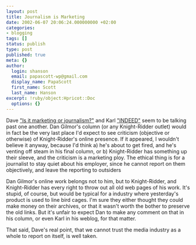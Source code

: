```yaml
---
layout: post
title: Journalism is Marketing
date: 2002-06-07 20:06:24.000000000 +02:00
categories:
- blogging
tags: []
status: publish
type: post
published: true
meta: {}
author:
  login: shanson
  email: papascott-wp@gmail.com
  display_name: PapaScott
  first_name: Scott
  last_name: Hanson
excerpt: !ruby/object:Hpricot::Doc
  options: {}
---
```

<p>Dave <a href="http://davenet.userland.com/2002/06/06/isItMarketingOrJournalism">"Is it marketing or journalism?"</a> and Karl <a href="http://www.paradox1x.org/mt/archives/000039.shtml#000039">"INDEED"</a> seem to be talking past one another. Dan Gilmor's column (or any Knight-Ridder outlet) would in fact be the very last place I'd expect to see criticism (objective or otherwise) of Knight-Ridder's online presence. If it appeared, I wouldn't believe it anyway, because I'd think a) he's about to get fired, and he's venting off steam in his final column, or b) Knight-Ridder has something up their sleeve, and the criticism is a marketing ploy. The ethical thing is for a journalist to stay quiet about his employer, since he cannot report on them objectively, and leave the reporting to outsiders</p>
<p>Dan Gilmor's online work belongs not to him, but to Knight-Ridder, and Knight-Ridder has every right to throw out all old web pages of his work. It's stupid, of course, but would be typical for a industry where yesterday's product is used to line bird cages.  I'm sure they either thought they could make money on their archives, or that it wasn't worth the bother to preserve the old links. But it's unfair to expect Dan to make any comment on that in his column, or even Karl in his weblog, for that matter.</p>
<p>That said, Dave's real point, that we cannot trust the media industry as a whole to report on itself, is well taken.</p>
